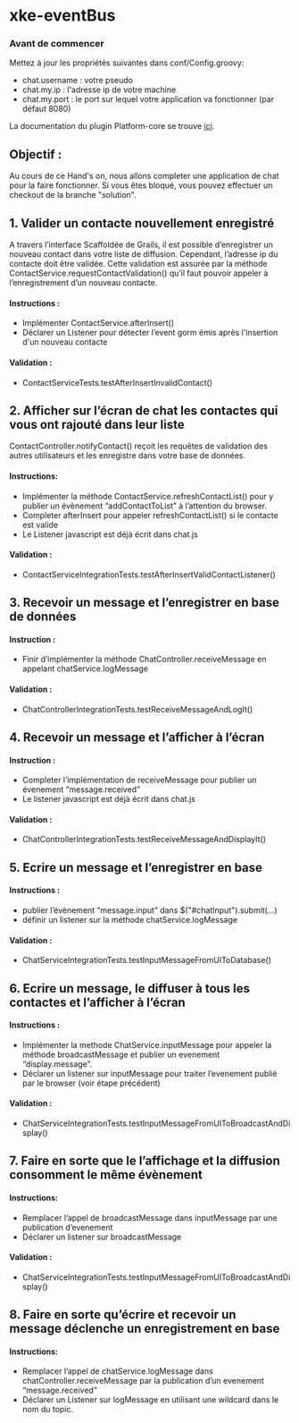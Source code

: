 # xke-eventBus #

### Avant de commencer ###

Mettez à jour les propriétés suivantes dans conf/Config.groovy:
 * chat.username : votre pseudo 
 * chat.my.ip : l'adresse ip de votre machine
 * chat.my.port : le port sur lequel votre application va fonctionner (par défaut 8080)
 
La documentation du plugin Platform-core se trouve [ici](http://grailsrocks.github.com/grails-platform-core/guide/events.html).


## Objectif : ##

Au cours de ce Hand's on, nous allons completer une application de chat pour la faire fonctionner.
Si vous êtes bloqué, vous pouvez effectuer un checkout de la branche "solution".


## 1. Valider un contacte nouvellement enregistré ##

A travers l’interface Scaffoldée de Grails, il est possible d’enregistrer un nouveau contact dans votre liste de diffusion. 
Cependant, l’adresse ip du contacte doit être validée.
Cette validation est assurée par la méthode ContactService.requestContactValidation() qu’il faut pouvoir appeler à l’enregistrement d’un nouveau contacte.

#### Instructions : ####
 * Implémenter ContactService.afterInsert()
 * Déclarer un Listener pour détecter l’event gorm émis après l'insertion d'un nouveau contacte

#### Validation : ####
 * ContactServiceTests.testAfterInsertInvalidContact()




## 2. Afficher sur l’écran de chat les contactes qui vous ont rajouté dans leur liste ##
ContactController.notifyContact() reçoit les requêtes de validation des autres utilisateurs et les enregistre dans votre base de données.

#### Instructions: ####
 * Implémenter la méthode ContactService.refreshContactList() pour y publier un évènement “addContactToList” à l’attention du browser.
 * Completer afterInsert pour appeler refreshContactList() si le contacte est valide
 * Le Listener javascript est déjà écrit dans chat.js

#### Validation : ####
 * ContactServiceIntegrationTests.testAfterInsertValidContactListener()



## 3. Recevoir un message et l’enregistrer en base de données ##

#### Instruction : ####
 * Finir d’implémenter la méthode ChatController.receiveMessage en appelant chatService.logMessage


#### Validation : ####
 * ChatControllerIntegrationTests.testReceiveMessageAndLogIt()




## 4. Recevoir un message et l’afficher à l’écran ##

#### Instruction : ####
 * Completer l’implémentation de receiveMessage pour publier un évenement “message.received”
 * Le listener javascript est déjà écrit dans chat.js

#### Validation : ####
* ChatControllerIntegrationTests.testReceiveMessageAndDisplayIt()



## 5. Ecrire un message et l’enregistrer en base ##

#### Instructions : ####
 * publier l’évènement “message.input” dans $("#chatInput").submit(...)
 * définir un listener sur la méthode chatService.logMessage

#### Validation : ####
 * ChatServiceIntegrationTests.testInputMessageFromUIToDatabase()




## 6. Ecrire un message, le diffuser à tous les contactes et l’afficher à l’écran ##

#### Instructions : ####
 * Implémenter la methode ChatService.inputMessage pour appeler la méthode broadcastMessage et publier un evenement “display.message”.
 * Déclarer un listener sur inputMessage pour traiter l’evenement publié par le browser (voir étape précédent)

#### Validation : ####
 * ChatServiceIntegrationTests.testInputMessageFromUIToBroadcastAndDisplay()




## 7. Faire en sorte que le l’affichage et la diffusion consomment le même évènement ##

#### Instructions: ####
 * Remplacer  l’appel de broadcastMessage dans inputMessage par une publication d’evenement
 * Déclarer un listener sur broadcastMessage

#### Validation : ####
 * ChatServiceIntegrationTests.testInputMessageFromUIToBroadcastAndDisplay()




## 8. Faire en sorte qu’écrire et recevoir un message déclenche un enregistrement en base ##

#### Instructions: ####
 * Remplacer l’appel de chatService.logMessage dans chatController.receiveMessage par la publication d’un evenement “message.received”
 * Déclarer un Listener sur logMessage en utilisant une wildcard dans le nom du topic.

